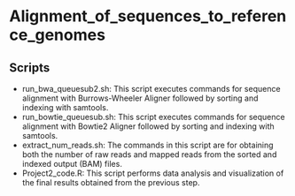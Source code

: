 # Alignment_of_sequences_to_reference_genomes

## Scripts  
* run_bwa_queuesub2.sh: This script executes commands for sequence alignment with Burrows-Wheeler Aligner followed by sorting and indexing with samtools.
* run_bowtie_queuesub.sh: This script executes commands for sequence alignment with Bowtie2 Aligner followed by sorting and indexing with samtools.
* extract_num_reads.sh: The commands in this script are for obtaining both the number of raw reads and mapped reads from the sorted and indexed output (BAM) files.
* Project2_code.R: This script performs data analysis and visualization of the final results obtained from the previous step.
